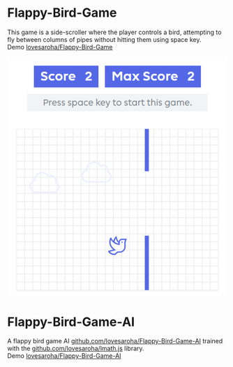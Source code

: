 # Flappy-Bird-Game
This game is a side-scroller where the player controls a bird, attempting to fly between columns of pipes without hitting them using space key.<br>
Demo [lovesaroha/Flappy-Bird-Game](https://games.lovesaroha.com/Flappy-Bird-Game)

![game](https://raw.githubusercontent.com/lovesaroha/gimages/main/9.png)



# Flappy-Bird-Game-AI
A flappy bird game AI [github.com/lovesaroha/Flappy-Bird-Game-AI](https://github.com/lovesaroha/Flappy-Bird-Game-AI) trained with the [github.com/lovesaroha/lmath.js](https://github.com/lovesaroha/lmath.js) library.<br>
Demo [lovesaroha/Flappy-Bird-Game-AI](https://ml.lovesaroha.com/Flappy-Bird-Game-AI)